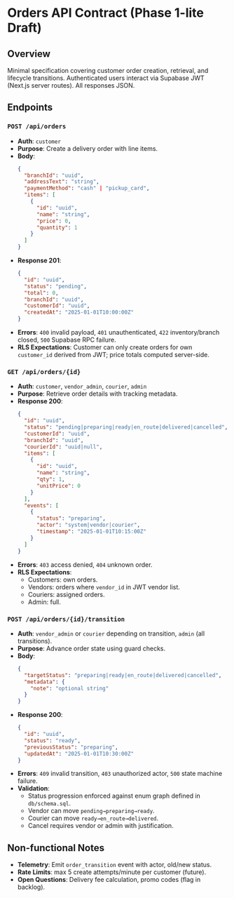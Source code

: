 # Orders API Contract (Phase 1-lite Draft)

## Overview
Minimal specification covering customer order creation, retrieval, and lifecycle transitions. Authenticated users interact via Supabase JWT (Next.js server routes). All responses JSON.

## Endpoints

### `POST /api/orders`
- **Auth**: `customer`
- **Purpose**: Create a delivery order with line items.
- **Body**:
  ```json
  {
    "branchId": "uuid",
    "addressText": "string",
    "paymentMethod": "cash" | "pickup_card",
    "items": [
      {
        "id": "uuid",
        "name": "string",
        "price": 0,
        "quantity": 1
      }
    ]
  }
  ```
- **Response 201**:
  ```json
  {
    "id": "uuid",
    "status": "pending",
    "total": 0,
    "branchId": "uuid",
    "customerId": "uuid",
    "createdAt": "2025-01-01T10:00:00Z"
  }
  ```
- **Errors**: `400` invalid payload, `401` unauthenticated, `422` inventory/branch closed, `500` Supabase RPC failure.
- **RLS Expectations**: Customer can only create orders for own `customer_id` derived from JWT; price totals computed server-side.

### `GET /api/orders/{id}`
- **Auth**: `customer`, `vendor_admin`, `courier`, `admin`
- **Purpose**: Retrieve order details with tracking metadata.
- **Response 200**:
  ```json
  {
    "id": "uuid",
    "status": "pending|preparing|ready|en_route|delivered|cancelled",
    "customerId": "uuid",
    "branchId": "uuid",
    "courierId": "uuid|null",
    "items": [
      {
        "id": "uuid",
        "name": "string",
        "qty": 1,
        "unitPrice": 0
      }
    ],
    "events": [
      {
        "status": "preparing",
        "actor": "system|vendor|courier",
        "timestamp": "2025-01-01T10:15:00Z"
      }
    ]
  }
  ```
- **Errors**: `403` access denied, `404` unknown order.
- **RLS Expectations**:
  - Customers: own orders.
  - Vendors: orders where `vendor_id` in JWT vendor list.
  - Couriers: assigned orders.
  - Admin: full.

### `POST /api/orders/{id}/transition`
- **Auth**: `vendor_admin` or `courier` depending on transition, `admin` (all transitions).
- **Purpose**: Advance order state using guard checks.
- **Body**:
  ```json
  {
    "targetStatus": "preparing|ready|en_route|delivered|cancelled",
    "metadata": {
      "note": "optional string"
    }
  }
  ```
- **Response 200**:
  ```json
  {
    "id": "uuid",
    "status": "ready",
    "previousStatus": "preparing",
    "updatedAt": "2025-01-01T10:30:00Z"
  }
  ```
- **Errors**: `409` invalid transition, `403` unauthorized actor, `500` state machine failure.
- **Validation**:
  - Status progression enforced against enum graph defined in `db/schema.sql`.
  - Vendor can move `pending→preparing→ready`.
  - Courier can move `ready→en_route→delivered`.
  - Cancel requires vendor or admin with justification.

## Non-functional Notes
- **Telemetry**: Emit `order_transition` event with actor, old/new status.
- **Rate Limits**: max 5 create attempts/minute per customer (future).
- **Open Questions**: Delivery fee calculation, promo codes (flag in backlog).
